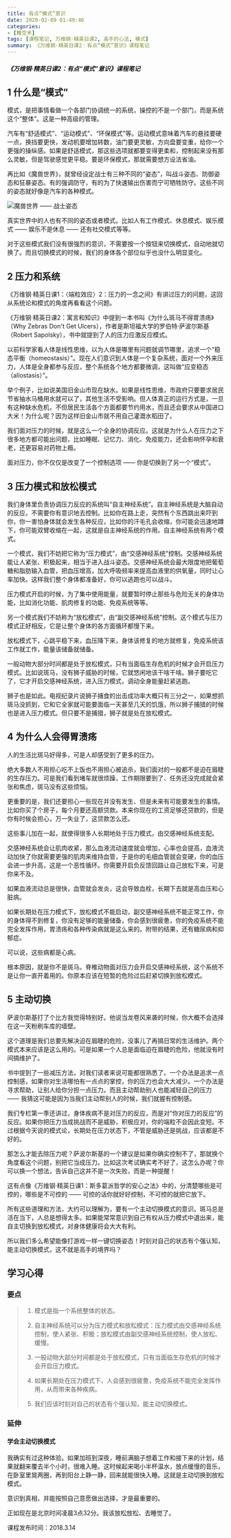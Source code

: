 ```yaml
---
title: 有点“模式”意识
date: 2020-02-09 01:49:46
categories:
- [舞空术]
tags: [课程笔记, 万维钢·精英日课2, 高手的心法, 模式]
summary: 《万维钢·精英日课2：有点“模式”意识》课程笔记
---
```


##### 《万维钢·精英日课2：有点“模式”意识》课程笔记

## 1 什么是“模式”

模式，是把事情看做一个各部门协调统一的系统，操控的不是一个部门，而是系统这个“整体”。这是一种高级的管理。

汽车有“舒适模式”、“运动模式”、“环保模式”等。运动模式意味着汽车的悬挂要硬一点，换挡要更快，发动机要增加转数，油门要更灵敏，方向盘要变重，给你一个更强的操纵感。如果是舒适模式，那这些选项就都要变得更柔和，控制起来没有那么灵敏，但是驾驶感觉更平稳。要是环保模式，那就需要想方设法省油。

再比如《魔兽世界》，就曾经设定战士有三种不同的“姿态”，叫战斗姿态、防御姿态和狂暴姿态。有的强调防守，有的为了快速输出伤害而宁可牺牲防守。这些不同的姿态就好像是汽车的各种模式。

![魔兽世界 —— 战士姿态](http://static.sunyt.site/wow-zhan-shi.jpg)

真实世界中的人也有不同的姿态或者模式。比如人有工作模式、休息模式、娱乐模式 —— 娱乐不是休息 —— 还有社交模式等等。

对于这些模式我们没有很强烈的意识，不需要按一个按钮来切换模式，自动地就切换了。而且切换模式的时候，我们的身体各个部位似乎也没什么明显变化。


<div class="anchor" id="ya-li-he-xi-tong"></div>

## 2 压力和系统

《万维钢·精英日课1：〈端粒效应〉2：压力的一念之间》有讲过压力的问题，这回从系统论和模式的角度再看看这个问题。

《万维钢·精英日课2：寓言和知识》中提到一本书叫《为什么斑马不得胃溃疡》（Why Zebras Don't Get Ulcers），作者是斯坦福大学的罗伯特·萨波尔斯基（Robert Sapolsky），书中就提到了人的压力应激反应模式。

以前科学家看人体是线性思维，以为人体是哪里有问题就调节哪里，追求一个“稳态平衡（homeostasis）”。现在人们意识到人体是一个复杂系统，面对一个外来压力，人体是全身都参与反应，整个系统各个地方都要微调，这叫做“应变稳态（allostasis）”。

举个例子，比如说美国旧金山市现在缺水。如果是线性思维，市政府只要要求居民节省抽水马桶用水就可以了，其他生活不受影响。但人体真正的运行方式是，一旦有这种缺水危机，不但居民生活各个方面都要节约用水，而且还会要求从中国进口大米！为什么呢？因为这样旧金山市就不用自己灌溉水稻田了。

我们面对压力的时候，就是这么一个全身的协调反应。这就是为什么人在压力之下很多地方都可能出问题，比如睡眠、记忆力、消化、免疫能力，还会影响怀孕和衰老，还更容易对药物上瘾。

面对压力，你不仅仅是改变了一个控制选项 —— 你是切换到了另一个“模式”。


<div class="anchor" id="ya-li-mo-shi-he-fang-song-mo-shi"></div>

## 3 压力模式和放松模式

我们身体里负责协调压力反应的系统叫“自主神经系统”。自主神经系统是大脑自动的反应，不需要你有意识地去控制。比如你在路上走，突然有个东西跳出来吓到你，你一害怕身体就会发生各种反应，比如你的汗毛孔会收缩，你可能会迅速地蹲下，你可能双臂收缩在一起，这就是自主神经系统的作用。自主神经系统有两个模式。

一个模式，我们不妨把它称为“压力模式”，由“交感神经系统”控制。交感神经系统能让人紧张、积极起来，相当于进入战斗姿态。交感神经系统会最大限度地把葡萄糖和脂肪输入血管，把血压增高，加大呼吸频率来提高血液里的供氧量，同时让心率加快。这样我们整个身体都准备好，你可以逃跑也可以战斗。

压力模式开启的时候，为了集中使用能量，就要暂时停止那些与危险无关的身体功能，比如消化功能、肌肉修复的功能、免疫系统等等。

另一个模式我们不妨称为“放松模式”，由“副交感神经系统”控制。这个模式与压力模式正好相反，它是让整个身体的各方面循环都慢下来。

放松模式下，心跳平稳下来，血压降下来，身体该修复的地方就修复，免疫系统该工作就工作，能量该储备就储备。

一般动物大部分时间都是处于放松模式，只有当面临生存危机的时候才会开启压力模式。比如说斑马，没有狮子威胁的时候，它就悠闲地该干啥干啥。狮子要吃它了，它才开启交感神经系统，进入压力模式，调动全身能量赶紧逃跑。

狮子也是如此。电视纪录片说狮子捕食的出击成功率大概只有三分之一，如果想抓斑马没抓到，它和它全家就可能要面临一天甚至几天的饥饿，所以狮子捕猎的时候也是进入压力模式。但只要不是捕猎，狮子就是处在放松模式。


<div class="anchor" id="wei-shen-me-ren-hui-de-wei-kui-yang"></div>

## 4 为什么人会得胃溃疡

人的生活比斑马好得多，可是人却感受到了更多的压力。

绝大多数人不用担心吃不上饭也不用担心被追杀，我们面对的一般都不是迫在眉睫的生存压力。可是我们看到堵车就很烦躁，工作期限要到了、任务还没完成就会紧张和焦虑，斑马没有这些烦恼。

更重要的是，我们还要担心一些现在并没有发生、但是未来有可能要发生的事情。比如你买了个房子，每个月要还高额贷款。本来你现在的工资足够还贷款的，但是你有时候会担心，万一失业了，这贷款怎么还。

这些事儿加在一起，就使得很多人长期地处于压力模式，由交感神经系统支配。

交感神经系统会让肌肉收紧，那么血液流动速度就会增加，心率也会提高，血液流动加快了你就需要更强的肌肉来维持血管，于是你的毛细血管就会变硬，你的血压会进一步升高，这是一个恶性循环。你需要开启负反馈回路让自己放松下来，可是你来不及。

如果血液流动总是很快，血管就会发炎，这会导致血栓，长期下去就是高血压和心脏病。

如果长期处在压力模式下，放松模式不能启动，副交感神经系统不能正常工作，你的身体得不到修复，你没有足够的能量储备，你会感到很疲惫，你的免疫系统不能完全发挥作用，胃溃疡和各种传染病就是这么来的。附带的结果，还有糖尿病和抑郁症。

可以说，这些病都是心病。

根本原因，就是你不是斑马。脊椎动物面对压力会开启交感神经系统，这个系统不是让你一直开着用的。你原本应该在短暂的危险过后赶紧切换到放松模式。


<div class="anchor" id="zhu-dong-qie-huan"></div>

## 5 主动切换

萨波尔斯基打了个比方我觉得特别好。他说当龙卷风来袭的时候，你大概不会选择在这一天粉刷车库的墙壁。

这个道理是我们总要先解决迫在眉睫的危险，没事儿了再搞日常的生活维护。两个模式本来应该是这么用的。可是如果一个人总是面临迫在眉睫的危险，他就没有时间搞维护了。

书中提到了一些减压方法，对我们读者来说可能都很熟悉了。一个办法是追求一点控制感，如果你对生活哪怕有一点点的掌控，你的压力也会大大减少。一个办法是寻求帮助，让别人给你分担一点压力。而且主动帮助别人也能减轻自己的压力 —— 我猜这可能是因为当我们主动帮别人的时候，我们就握有控制感。

我们专栏第一季还讲过，身体疾病不是对压力的反应，而是对“你对压力的反应”的反应。如果你把压力当成挑战而不是威胁，积极应对，你的端粒不会因此变短。不过根据今天说的模式论，长期处在压力状态下，不管是威胁还是挑战，应该都是不好的。

那怎么才能去除压力呢？萨波尔斯基的一个建议是如果你确实控制不了，那就换个角度看这个问题，别把它当成压力。比如这次考试确实考不好了，这怎么办呢？你可以换一个想法，告诉自己这并不是一次失败，而是一种提醒！

这有点像《万维钢·精英日课1：斯多葛派哲学的安心之法》中的，分清楚哪些是可控的，哪些是不可控的 —— 可控的话你就好好控制，不可控的就把它放下。

所有这些道理和方法，大约可以理解为，要有一个主动切换模式的意识。斑马总是活在当下，人总是想得太多。如果能常常意识到自己有权从压力模式中退出来，能自主切换到放松模式，对身体健康将会大大有利。

所以我们多么希望能像打游戏一样一键切换姿态！时刻对自己的状态有个强认知，能主动切换模式，这不就是高手的境界吗？

## 学习心得

### 要点

> 1. 模式是指一个系统整体的状态。
>
> 2. 自主神经系统可以分为压力模式和放松模式：压力模式由交感神经系统控制，使人紧张、积极；放松模式由副交感神经系统控制，使人放松、缓慢。
>
> 3. 一般动物大部分时间都是处于放松模式，只有当面临生存危机的时候才会开启压力模式。
>
> 4. 如果长期处在压力模式下，人会感到很疲惫，免疫系统不能完全发挥作用，从而带来各种疾病。
>
> 5. 我们应该时刻对自己的状态有个强认知，能主动切换模式。

### 延伸

#### 学会主动切换模式

我确实有过这种体验。如果加班到深夜，睡前满脑子想着工作和接下来的计划，结果就翻来覆去半个小时，很难入睡。这时候起来喝小半杯温水，放点缓慢的音乐，在卧室里晃两圈，再到阳台上静一静，回来就能很快入睡。这就是主动切换到放松模式。

意识到真相，并能按照自己意愿做出选择，才是最重要的。

正如现在是北京时间凌晨3点32分。我该放松放松、去睡觉了。


课程发布时间：2018.3.14

